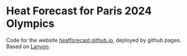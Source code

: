 # Heat Forecast for Paris 2024 Olympics

Code for the website [heatforecast.github.io](https://heatforecast.github.io), deployed by github pages.
Based on [Lanyon](https://github.com/poole/lanyon).
